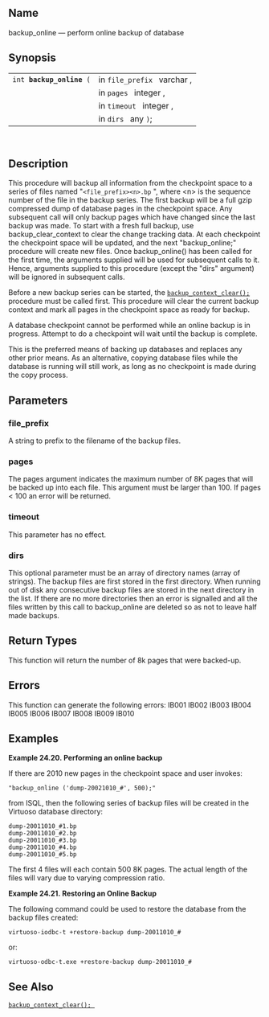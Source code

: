 <div>

<div>

</div>

<div>

## Name

backup_online — perform online backup of database

</div>

<div>

## Synopsis

<div>

|                               |                             |
|-------------------------------|-----------------------------|
| `int `**`backup_online`**` (` | in `file_prefix ` varchar , |
|                               | in `pages ` integer ,       |
|                               | in `timeout ` integer ,     |
|                               | in `dirs ` any `)`;         |

<div>

 

</div>

</div>

</div>

<div>

## Description

This procedure will backup all information from the checkpoint space to
a series of files named "`<file_prefix><n>.bp` ", where \<n\> is the
sequence number of the file in the backup series. The first backup will
be a full gzip compressed dump of database pages in the checkpoint
space. Any subsequent call will only backup pages which have changed
since the last backup was made. To start with a fresh full backup, use
backup_clear_context to clear the change tracking data. At each
checkpoint the checkpoint space will be updated, and the next
"backup_online;" procedure will create new files. Once backup_online()
has been called for the first time, the arguments supplied will be used
for subsequent calls to it. Hence, arguments supplied to this procedure
(except the "dirs" argument) will be ignored in subsequent calls.

Before a new backup series can be started, the
<a href="fn_backup_context_clear.html" class="link"
title="backup_context_clear"><code
class="function">backup_context_clear();</code></a> procedure must be
called first. This procedure will clear the current backup context and
mark all pages in the checkpoint space as ready for backup.

A database checkpoint cannot be performed while an online backup is in
progress. Attempt to do a checkpoint will wait until the backup is
complete.

This is the preferred means of backing up databases and replaces any
other prior means. As an alternative, copying database files while the
database is running will still work, as long as no checkpoint is made
during the copy process.

</div>

<div>

## Parameters

<div>

### file_prefix

A string to prefix to the filename of the backup files.

</div>

<div>

### pages

The pages argument indicates the maximum number of 8K pages that will be
backed up into each file. This argument must be larger than 100. If
pages \< 100 an error will be returned.

</div>

<div>

### timeout

This parameter has no effect.

</div>

<div>

### dirs

This optional parameter must be an array of directory names (array of
strings). The backup files are first stored in the first directory. When
running out of disk any consecutive backup files are stored in the next
directory in the list. If there are no more directories then an error is
signalled and all the files written by this call to backup_online are
deleted so as not to leave half made backups.

</div>

</div>

<div>

## Return Types

This function will return the number of 8k pages that were backed-up.

</div>

<div>

## Errors

This function can generate the following errors:
<span class="errorcode">IB001 </span><span class="errorcode">IB002
</span><span class="errorcode">IB003
</span><span class="errorcode">IB004
</span><span class="errorcode">IB005
</span><span class="errorcode">IB006
</span><span class="errorcode">IB007
</span><span class="errorcode">IB008
</span><span class="errorcode">IB009
</span><span class="errorcode">IB010 </span>

</div>

<div>

## Examples

<div>

**Example 24.20. Performing an online backup**

<div>

If there are 2010 new pages in the checkpoint space and user invokes:

``` screen
"backup_online ('dump-20021010_#', 500);"
```

from ISQL, then the following series of backup files will be created in
the Virtuoso database directory:

``` screen
dump-20011010_#1.bp
dump-20011010_#2.bp
dump-20011010_#3.bp
dump-20011010_#4.bp
dump-20011010_#5.bp
```

The first 4 files will each contain 500 8K pages. The actual length of
the files will vary due to varying compression ratio.

</div>

</div>

  

<div>

**Example 24.21. Restoring an Online Backup**

<div>

The following command could be used to restore the database from the
backup files created:

``` programlisting
virtuoso-iodbc-t +restore-backup dump-20011010_#
```

or:

``` programlisting
virtuoso-odbc-t.exe +restore-backup dump-20011010_#
```

</div>

</div>

  

</div>

<div>

## See Also

<a href="fn_backup_context_clear.html" class="link"
title="backup_context_clear"><code
class="function">backup_context_clear(); </code></a>

</div>

</div>
